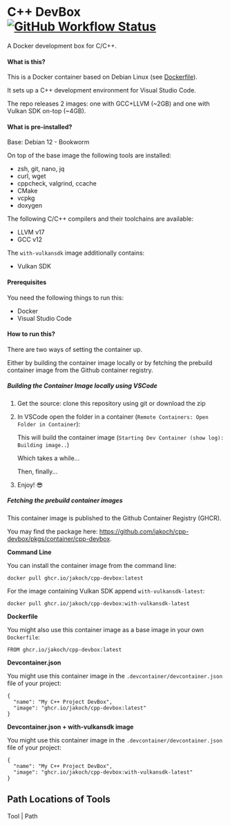 
# C++ DevBox [![GitHub Workflow Status](https://img.shields.io/github/actions/workflow/status/jakoch/cpp-devbox/release.yml?branch=main&style=flat&logo=github&label=Image%20published%20on%20GHCR)](https://github.com/jakoch/cpp-devbox)

A Docker development box for C/C++.

#### What is this?

This is a Docker container based on Debian Linux (see [Dockerfile](https://github.com/jakoch/cpp-devbox/blob/main/.devcontainer/Dockerfile)).

It sets up a C++ development environment for Visual Studio Code.

The repo releases 2 images: one with GCC+LLVM (~2GB) and one with Vulkan SDK on-top (~4GB).

#### What is pre-installed?

Base: Debian 12 - Bookworm

On top of the base image the following tools are installed:
- zsh, git, nano, jq
- curl, wget
- cppcheck, valgrind, ccache
- CMake
- vcpkg
- doxygen

The following C/C++ compilers and their toolchains are available:
 - LLVM v17
 - GCC v12

The `with-vulkansdk` image additionally contains:
 - Vulkan SDK

#### Prerequisites

You need the following things to run this:

- Docker
- Visual Studio Code

#### How to run this?

There are two ways of setting the container up.

Either by building the container image locally or by fetching the prebuild container image from the Github container registry.

##### Building the Container Image locally using VSCode

1. Get the source: clone this repository using git or download the zip
2. In VSCode open the folder in a container (`Remote Containers: Open Folder in Container`):

   This will build the container image (`Starting Dev Container (show log): Building image..`)

   Which takes a while...

   Then, finally...
3. Enjoy! :sunglasses:

##### Fetching the prebuild container images

This container image is published to the Github Container Registry (GHCR).

You may find the package here: https://github.com/jakoch/cpp-devbox/pkgs/container/cpp-devbox.

**Command Line**

You can install the container image from the command line:
```
docker pull ghcr.io/jakoch/cpp-devbox:latest
```

For the image containing Vulkan SDK append `with-vulkansdk-latest`:

```
docker pull ghcr.io/jakoch/cpp-devbox:with-vulkansdk-latest
```

**Dockerfile**

You might also use this container image as a base image in your own `Dockerfile`:
```
FROM ghcr.io/jakoch/cpp-devbox:latest
```

**Devcontainer.json**

You might use this container image in the `.devcontainer/devcontainer.json` file of your project:
```
{
  "name": "My C++ Project DevBox",
  "image": "ghcr.io/jakoch/cpp-devbox:latest"
}
```

**Devcontainer.json + with-vulkansdk image**

You might use this container image in the `.devcontainer/devcontainer.json` file of your project:
```
{
  "name": "My C++ Project DevBox",
  "image": "ghcr.io/jakoch/cpp-devbox:with-vulkansdk-latest"
}
```

## Path Locations of Tools

Tool | Path

